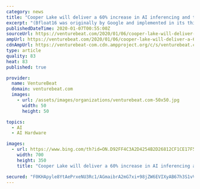 ```yaml
---
category: news
title: "Cooper Lake will deliver a 60% increase in AI inferencing and training performance"
excerpt: "(Bfloat16 was originally by Google and implemented in its third generation Tensor Processing Unit, a custom-designed AI accelerator chip.) By way of refresher, Cooper Lake features up to 56 processor cores per socket, or twice the processor core count of Intel’s second-gen Scalable Xeon chips. They’ll also have higher memory bandwidth ..."
publishedDateTime: 2020-01-07T00:55:00Z
sourceUrl: https://venturebeat.com/2020/01/06/cooper-lake-will-deliver-a-60-increase-in-ai-inferencing-and-training-performance/
ampUrl: https://venturebeat.com/2020/01/06/cooper-lake-will-deliver-a-60-increase-in-ai-inferencing-and-training-performance/amp/
cdnAmpUrl: https://venturebeat-com.cdn.ampproject.org/c/s/venturebeat.com/2020/01/06/cooper-lake-will-deliver-a-60-increase-in-ai-inferencing-and-training-performance/amp/
type: article
quality: 83
heat: 83
published: true

provider:
  name: VentureBeat
  domain: venturebeat.com
  images:
    - url: /assets/images/organizations/venturebeat.com-50x50.jpg
      width: 50
      height: 50

topics:
  - AI
  - AI Hardware

images:
  - url: https://www.bing.com/th?id=ON.D92FF4C3A2D4254B2D26812CF1CE17F5
    width: 700
    height: 350
    title: "Cooper Lake will deliver a 60% increase in AI inferencing and training performance"

secured: "F0KHApyle8YtAePrxeNU3Rc1/AGmaibrA2mG7xi+98jZW6EVIXyAB67h3S1vVG0B2SLVVTIc/kZy17McJH1bvuWIjwiFNSTVYfgs/7CbJhw9ive7Ljf7KvyIVBr3VCEn/rygqv8y5ZK8UMLbR2IhJBmGTrWXzzJjiIhOGIqkCIC+L5LQh6CuF3Bb47Bog0Mhr3BY+1aQv4ranaHkqgEyTxn7d9ZZTU/MyFEBxTO+gq+cyFURTTkkcxOCm4fdj4A7r0lt6/iLxqw3ovtaRJKsZg==;CzISSN4o3BIWXMfylCKIcA=="
---
```


